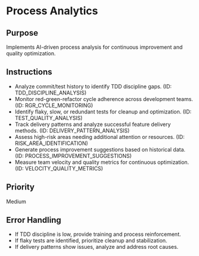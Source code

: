 # Process Analytics

## Purpose
Implements AI-driven process analysis for continuous improvement and quality optimization.

## Instructions
- Analyze commit/test history to identify TDD discipline gaps. (ID: TDD_DISCIPLINE_ANALYSIS)
- Monitor red-green-refactor cycle adherence across development teams. (ID: RGR_CYCLE_MONITORING)
- Identify flaky, slow, or redundant tests for cleanup and optimization. (ID: TEST_QUALITY_ANALYSIS)
- Track delivery patterns and analyze successful feature delivery methods. (ID: DELIVERY_PATTERN_ANALYSIS)
- Assess high-risk areas needing additional attention or resources. (ID: RISK_AREA_IDENTIFICATION)
- Generate process improvement suggestions based on historical data. (ID: PROCESS_IMPROVEMENT_SUGGESTIONS)
- Measure team velocity and quality metrics for continuous optimization. (ID: VELOCITY_QUALITY_METRICS)

## Priority
Medium

## Error Handling
- If TDD discipline is low, provide training and process reinforcement.
- If flaky tests are identified, prioritize cleanup and stabilization.
- If delivery patterns show issues, analyze and address root causes.